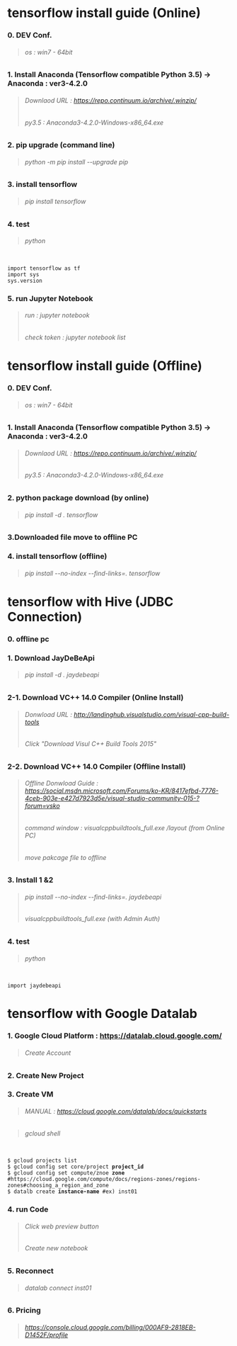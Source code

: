 # tensorflow install guide (Online)

### 0. DEV Conf.
>###### os : win7 - 64bit

### 1. Install Anaconda (Tensorflow compatible Python 3.5) → Anaconda : ver3-4.2.0
>###### Downlaod URL : https://repo.continuum.io/archive/.winzip/
>###### py3.5 : Anaconda3-4.2.0-Windows-x86_64.exe

### 2. pip upgrade (command line) 
>###### python -m pip install --upgrade pip

### 3. install tensorflow
>###### pip install tensorflow 

### 4. test 
>###### python
<pre><code>
import tensorflow as tf
import sys
sys.version
</code></pre>

### 5. run Jupyter Notebook
>###### run : jupyter notebook 
>###### check token : jupyter notebook list



# tensorflow install guide (Offline)

### 0. DEV Conf.
>###### os : win7 - 64bit

### 1. Install Anaconda (Tensorflow compatible Python 3.5) → Anaconda : ver3-4.2.0
>###### Downlaod URL : https://repo.continuum.io/archive/.winzip/
>###### py3.5 : Anaconda3-4.2.0-Windows-x86_64.exe

### 2. python package download (by online)
>###### pip install -d . tensorflow

### 3.Downloaded file move to offline PC

### 4. install tensorflow (offline)
>###### pip install --no-index --find-links=. tensorflow


# tensorflow with Hive (JDBC Connection)
### 0. offline pc

### 1. Download JayDeBeApi
>###### pip install -d . jaydebeapi

### 2-1. Download VC++ 14.0 Compiler (Online Install)
>###### Donwload URL : http://landinghub.visualstudio.com/visual-cpp-build-tools
>###### Click "Download Visul C++ Build Tools 2015"

### 2-2. Download VC++ 14.0 Compiler (Offline Install)
>###### Offline Donwload Guide : https://social.msdn.microsoft.com/Forums/ko-KR/8417efbd-7776-4ceb-903e-e427d7923d5e/visual-studio-community-015-?forum=vsko
>###### command window : visualcppbuildtools_full.exe /layout (from Online PC)
>###### move pakcage file to offline  

### 3. Install 1 &2
>###### pip install --no-index --find-links=. jaydebeapi
>###### visualcppbuildtools_full.exe (with Admin Auth)

### 4. test
>###### python
<pre><code>
import jaydebeapi
</code></pre>

# tensorflow with Google Datalab
### 1. Google Cloud Platform : https://datalab.cloud.google.com/
>###### Create Account 

### 2. Create New Project

### 3. Create VM
> ###### MANUAL : https://cloud.google.com/datalab/docs/quickstarts

> ###### gcloud shell
<pre><code>
$ gcloud projects list
$ gcloud config set core/project <b>project_id</b>
$ gcloud config set compute/znoe <b>zone</b> #https://cloud.google.com/compute/docs/regions-zones/regions-zones#choosing_a_region_and_zone
$ datalb create <b>instance-name</b> #ex) inst01
</code></pre>

### 4. run Code
> ###### Click web preview button
> ###### Create new notebook

### 5. Reconnect
> ###### datalab connect inst01

### 6. Pricing
> ###### https://console.cloud.google.com/billing/000AF9-2818EB-D1452F/profile

